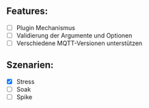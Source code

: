 
## Features: 

- [ ] Plugin Mechanismus
- [ ] Validierung der Argumente und Optionen
- [ ] Verschiedene MQTT-Versionen unterstützen

## Szenarien:
- [x] Stress
- [ ] Soak
- [ ] Spike
